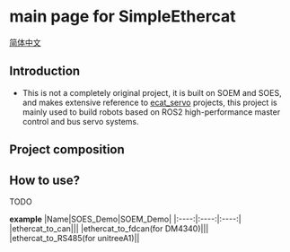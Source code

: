 # main page for SimpleEthercat
[简体中文](README_zh.md)
## Introduction
* This is not a completely original project, it is built on SOEM and SOES, and makes extensive reference to [ecat_servo](https://github.com/kubabuda/ecat_servo) projects, this project is mainly used to build robots based on ROS2 high-performance master control and bus servo systems.

## Project composition

## How to use?

TODO

**example**
|Name|SOES_Demo|SOEM_Demo|
|:----:|:----:|:----:|
|ethercat_to_can|||
|ethercat_to_fdcan(for DM4340)|||
|ethercat_to_RS485(for unitreeA1)||


